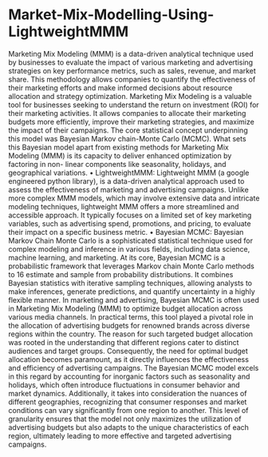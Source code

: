 # Market-Mix-Modelling-Using-LightweightMMM

Marketing Mix Modeling (MMM) is a data-driven analytical technique used by businesses to evaluate the impact of various marketing and advertising strategies on key performance metrics, such as sales, revenue, and market share. This methodology allows companies to quantify the effectiveness of their marketing efforts and make informed decisions about resource allocation and strategy optimization. Marketing Mix Modeling is a valuable tool for businesses seeking to understand the return on investment (ROI) for their marketing activities. It allows companies to allocate their marketing budgets more efficiently, improve their marketing strategies, and maximize the impact of their campaigns.
The core statistical concept underpinning this model was Bayesian Markov chain-Monte Carlo (MCMC). What sets this Bayesian model apart from existing methods for Marketing Mix Modeling (MMM) is its capacity to deliver enhanced optimization by factoring in non- linear components like seasonality, holidays, and geographical variations.
• LightweightMMM: Lightweight MMM (a google engineered python library), is a data-driven analytical approach used to assess the effectiveness of marketing and advertising campaigns. Unlike more complex MMM models, which may involve extensive data and intricate modeling techniques, lightweight MMM offers a more streamlined and accessible approach. It typically focuses on a limited set of key marketing variables, such as advertising spend, promotions, and pricing, to evaluate their impact on a specific business metric.
• Bayesian MCMC: Bayesian Markov Chain Monte Carlo is a sophisticated statistical technique used for complex modeling and inference in various fields, including data science, machine learning, and marketing. At its core, Bayesian MCMC is a probabilistic framework that leverages Markov chain Monte Carlo methods to
16
estimate and sample from probability distributions. It combines Bayesian statistics with iterative sampling techniques, allowing analysts to make inferences, generate predictions, and quantify uncertainty in a highly flexible manner. In marketing and advertising, Bayesian MCMC is often used in Marketing Mix Modeling (MMM) to optimize budget allocation across various media channels.
In practical terms, this tool played a pivotal role in the allocation of advertising budgets for renowned brands across diverse regions within the country. The reason for such targeted budget allocation was rooted in the understanding that different regions cater to distinct audiences and target groups. Consequently, the need for optimal budget allocation becomes paramount, as it directly influences the effectiveness and efficiency of advertising campaigns.
The Bayesian MCMC model excels in this regard by accounting for inorganic factors such as seasonality and holidays, which often introduce fluctuations in consumer behavior and market dynamics. Additionally, it takes into consideration the nuances of different geographies, recognizing that consumer responses and market conditions can vary significantly from one region to another. This level of granularity ensures that the model not only maximizes the utilization of advertising budgets but also adapts to the unique characteristics of each region, ultimately leading to more effective and targeted advertising campaigns.
